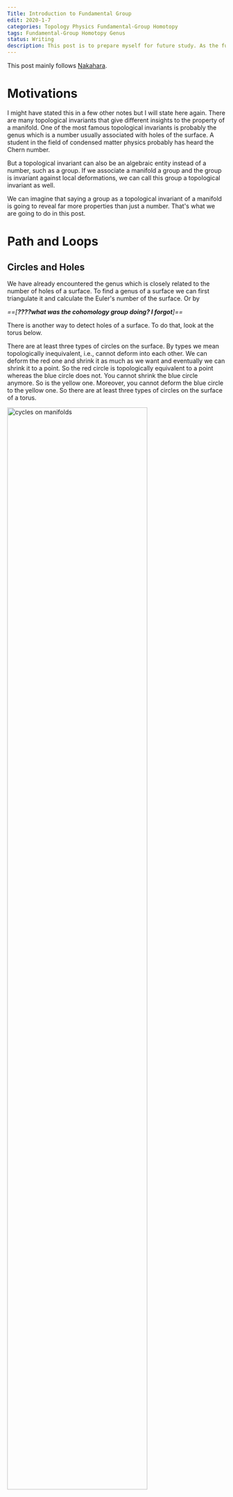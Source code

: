 ```yaml
---
Title: Introduction to Fundamental Group
edit: 2020-1-7
categories: Topology Physics Fundamental-Group Homotopy
tags: Fundamental-Group Homotopy Genus
status: Writing
description: This post is to prepare myself for future study. As the fundamental group plays an important role in many parts of topological insulators. 
---
```


$$
\newcommand{\ket}[1]{\vert {#1} \rangle}
\newcommand{\bra}[1]{\langle {#1} \vert}
\newcommand{\braket}[2]{\left\langle {#1}\! \mid \!{#2} \right\rangle}
\newcommand{\Partial}[2]{\frac{\partial {#1}}{\partial{#2}}}
\newcommand{\emath}{\mathrm e}
\newcommand{\R}{\mathbb R}
$$

This post mainly follows [Nakahara](https://cds.cern.ch/record/640926/files/0750306068_TOC.pdf).

# Motivations

I might have stated this in a few other notes but I will state here again. There are many topological invariants that give different insights to the property of a manifold. One of the most famous topological invariants is probably the genus which is a number usually associated with holes of the surface. A student in the field of condensed matter physics probably has heard the Chern number. 

But a topological invariant can also be an algebraic entity instead of a number, such as a group. If we associate a manifold a group and the group is invariant against local deformations, we can call this group a topological invariant as well. 

We can imagine that saying a group as a topological invariant of a manifold is going to reveal far more properties than just a number. That's what we are going to do in this post.

# Path and Loops

## Circles and Holes

We have already encountered the genus which is closely related to the number of holes of a surface. To find a genus of a surface we can first triangulate it and calculate the Euler's number of the surface. Or by 

*==[**????what was the cohomology group doing? I forgot**]==*

There is another way to detect holes of a surface. To do that, look at the torus below. 

There are at least three types of circles on the surface. By types we mean topologically inequivalent, i.e., cannot deform into each other. We can deform the red one and shrink it as much as we want and eventually we can shrink it to a point. So the red circle is topologically equivalent to a point whereas the blue circle does not. You cannot shrink the blue circle anymore. So is the yellow one. Moreover, you cannot deform the blue circle to the yellow one. So there are at least three types of circles on the surface of a torus.

<img src="https://raw.githubusercontent.com/yk-liu/yk-liu.github.io/master/_posts/2019-10-29-Introduction-to-Foundemental-Group/assets/nonContractibleCircles.png" alt="cycles on manifolds" width="80%">

On the other hand, all circles on a sphere are contractible, meaning they are all topologically equivalent to a point. Circles on a two-holed torus are more complicated but the results are shown above as well. 

Obviously, the above results are topological, as we can deform the manifold continuously but the conclusion remains the same. So in some sense, the number of inequivalent circles can be used as a topological invariant. Mathematically it's hard to prove that "there is no way to deform the circles into one another", or to prove "there are only these types of circles on the surface". To do that, we are going to use some definitions. 

> If you are not interested in the mathematical details, you can jump directly to [Calculation of Fundamental Groups](#calculation-of-fundamental-groups)

## Mathematical Structures among Paths and Loops

A path on a manifold can be seen as a map from an interval in real axis $I=[0,1]\in\R^1$ to a (continuous) line on the manifold $\mathcal M$. We denote the map as

$$
\alpha: I\rightarrow \mathcal M,
$$

where $\alpha(0)=x _ 0$ and $\alpha(1)=x _ 1$ are considered the beginning and the end of the line. We will from now on use the map $\alpha$ to indicate the path on the manifold.

<img src="https://raw.githubusercontent.com/yk-liu/yk-liu.github.io/master/_posts/2019-10-29-Introduction-to-Foundemental-Group/assets/pathandloops.png" alt="path, loops and points on manifold" width="60%">

If $x _ 0=x _ 1$, naturally we call $\alpha$ a loop that start at $x _ 0$ or whose base point is $x _ 0$.

What's interesting about the path and circles defined about is paths as a set behave like a group.

First, we can define a multiplication between a path $\alpha$ and a path $\beta$ as $\alpha * \beta$, where

$$
\alpha * \beta(s) = 
\cases{
\alpha(2s),\quad  0\le s \le 1/2\\
\beta(2s-1),\quad  1/2\le s \le 1
}
$$

Intuitively the operation is defined as moving along the first path and continuously transit to another with equal time spent on either of the paths. Hence we require that for our multiplication to give a continuous path, the second path must start where the first path ends. 

<img src="https://raw.githubusercontent.com/yk-liu/yk-liu.github.io/master/_posts/2019-10-29-Introduction-to-Foundemental-Group/assets/multiplication.png" alt="multiplication of paths on manifold" width="60%">

Note that the coefficients in the map can be defined in other ways as well, say

$$
\alpha * \beta(s) = 
\cases{
\alpha(8s^2),\quad  0\le s \le 1/8\\
\beta((8s-1)/7),\quad  1/8\le s \le 1
}
$$

is the same path on the manifold. We made our choice but you can make yours. From now on we will use the former one for its simplicity. 

The multiplication is associative, which we will prove later in this post. But we can see direct by manipulating the paths.

<img src="https://raw.githubusercontent.com/yk-liu/yk-liu.github.io/master/_posts/2019-10-29-Introduction-to-Foundemental-Group/assets/associativityM.png" alt="associativity of multiplication of paths shown on manifold" width="40%">

The multiplication is communitive, as the multiplication is defined in such a way that if $\alpha*\beta$ and $\beta*\alpha$ both exist, they must form a loop. The result of the multiplication is only going to be the same loop. As is indicated in the sketch below. The direction of the loop is indicated by the black arrow. There is a small nuance that even the results "overlap", they actually give us "two loops with different base points". We will address this issue later when we talk about homotopic maps.

<img src="https://raw.githubusercontent.com/yk-liu/yk-liu.github.io/master/_posts/2019-10-29-Introduction-to-Foundemental-Group/assets/Abelian.png" alt="multiplication of paths on manifold is communitive" width="60%">

The identity we choose here is going to be a constant map $c$ which correspond to a point in the manifold, 

$$
c _ {x _ 0} : I \rightarrow x _ 0\in \mathcal M
$$

Obviously, the identity here is not unique and we will address that in a minute.

The inverse of a path is defined as traveling along the path reversely. The inverse is denoted as $\alpha^{-1}$,

$$
\alpha^{-1}(s) =\alpha(1-s), s\in I
$$

<img src="https://raw.githubusercontent.com/yk-liu/yk-liu.github.io/master/_posts/2019-10-29-Introduction-to-Foundemental-Group/assets/inverse.png" alt="inverse of path and multiplication of path with its inverse" width="80%">

When a path is multiplied with its inverse it does **NOT** gives us the identity, 

$$
\alpha * \alpha^{-1}(s) =
\cases{
\alpha(2s),\quad  0\le s \le 1/2\\
\alpha^{-1}(2s-1),\quad  1/2\le s \le 1
}
$$

as traveling back along a path does not erase the path at all. Instead, we have a "double thread" or a collapsed loop.

And now all that's left is closure. We can see that the results of the above operations are still paths. So we have an algebraic structure among the paths. 

The operations defined above can be a bit awkward, as the inverse and identity's definition does not fully match, and the multiplication only between the elements that have a least one common end. Things do look better if we look at only loops that start from a certain point. That way the multiplication does make more sense, but the inverse is still odd.

# Making a Group

As is stated before, paths do not form a group under operations defined above. As definitions related to an identity in a group is that 

> Identity $e$ is the **unique** element from group $G$ such that for all $g\in G$,
> 
> $$
> eg=ge=g, \\
> gg^{-1} = e.  
> $$

Luckily, mathematicians know what to do with this type of situation. To make the set of loops with the aforementioned operations a group, we can treat a few elements as the same element, as dividing the elements into different classes. And if we do that in a clever way for other elements in the set as well and look at the multiplication between classes, we might be able to define a group.

> Mathematically the "classes" are called equivalence classes, defined by [equivalence relations](https://en.wikipedia.org/wiki/Equivalence _ relation)

From the topology point of view, this "division by class" is natural as we do not care about the actual shape of loops, but their topology. We can continuously deform them on the manifold as much as we want but this will not alter the topological property of the paths. So we might as well pick one path from each "topological type" and study them. 

# Homotopy Relation Represented by $F$

Mathematically, we state the equivalence relation defined as **homotopic relation**: 

Let $\alpha, \beta$ be loops at $x _ 0$, if there exists a continuous map $F: I\times T\rightarrow \mathcal M$  such that

$$
F(s,0)=\alpha(s)\quad \text{start from $\alpha$ at $t=0$}\\
F(s,1)=\beta(s)\quad \text{end at $\beta$ at $t=1$}\\
F(0,t)= F(1,t)\quad \text{the base point is still at all $t$},
$$

with $s,t\in[0,1]$, we call $\alpha$ and $\beta$ to be homotopic, denoted as $\alpha\sim \beta$.

<img src="https://raw.githubusercontent.com/yk-liu/yk-liu.github.io/master/_posts/2019-10-29-Introduction-to-Foundemental-Group/assets/StaticF.png" alt="static representation of F function" width="45%">

There is a nice way to visualize the idea. Imagine we slowly deform $\alpha$ into $\beta$ as time goes by. We take snapshots of the shape of the path and stack them on top of each other. The shapes of the path will trace out a surface in $2+1$ dimension. As is shown above, a straight path is deformed to a curved one. The requirement of continuousness is made clear by requiring that the surfaces that the paths trace is continuous. **We can say that $F$ can be fully represented by the surface is drawn above**.

Here is an animated version of the map $F$ just for fun. The code is written in Mathematica. I provide the code [here](https://github.com/yk-liu/yk-liu.github.io/blob/master/_posts/2019-10-29-Introduction-to-Foundemental-Group/assets/TimeElapseOfF.nb) if you want to play with it yourself.

<img src="https://raw.githubusercontent.com/yk-liu/yk-liu.github.io/master/_posts/2019-10-29-Introduction-to-Foundemental-Group/assets/VisualizationOfF.gif" alt="animated representation of F function" width="30%">

Nakahara mainly used the $2$-dimension notation as below. 

<img src="https://raw.githubusercontent.com/yk-liu/yk-liu.github.io/master/_posts/2019-10-29-Introduction-to-Foundemental-Group/assets/simpleF.png" alt="animated representation of F function" width="25%">

The planar diagram is to be read in this way: There are two different type of time. The first time denoted by $s$ is the time we spend traveling along some path. This $s$ parameter determines how long we spend on the path. There is also a time denoted by $t$, which signifies the which point we are during the deformation. Keep it in mind that both axis are time of different types will avoid confusion about what is deformed later in this note.

> A better way to draw it would be to color map the path with the distance traveled along it, and then plot the $3$d diagram. That way we seethe entire picture on one diagram. It's a nice thing to have, but I am running a bit short on time, so we will do without it. If you are interested you can plot it yourself or email me so we can work together.

This could be misleading in the following way, but I will include them as they provide some insight into which types of functions we should use to construct the continuous map $F$ in later times.

> 1.  When there is actually a "deformation" happening to the actual paths as in the case $\alpha\rightarrow \beta$, the $F$ can look like an identity map.
>
> 2. When there is absolutely no deformation happening to the actual path as we will see later, the $F$ can look like there is a deformation. Consider $\alpha*\beta$ and $\beta * \alpha$. The result of the same shape, but there is a twist in $F$'s planar diagram. (There are no kinks in the map $F$ if we were to represent it in $3D$. But here we have a walk-around for the planar diagram: wrap it around a cylinder to represent that $\alpha$ and $\beta$ connects to a full circle. Even then, there is no deformation happening to the shape of any of the paths.)
>
>    <img src="https://raw.githubusercontent.com/yk-liu/yk-liu.github.io/master/_posts/2019-10-29-Introduction-to-Foundemental-Group/assets/AbelianF.png" alt="Communitive multiplication of paths represented by F " width="40%">

# Homotopy as an Equivalence Relation

There are three requirements for a relation to be an equivalent relation, namely reflectivity, symmetry, transitivity. We will proof the one by one.

- Reflectivity

  $\alpha\sim\alpha$: Take $F(s,t)=\alpha(s), \quad\forall t$.

- Symmetry

  If $\alpha\sim\beta$, There exists $ F(s,t)$ such that $F(s,0)=\alpha(s),\ F(s,1)=\beta(s),\ F(0,t)= F(1,t)$. We have that $F(s,1-t)$ is the map $\beta\rightarrow\alpha$. This can be seen as a time reversal.

- Transitivity

  If $\alpha\substack{F _ 1\\ \huge\sim}\beta$ and $\beta \substack{F _ 2\\ \huge\sim} \gamma$. Then the function $F(s,t)=\cases{F _ 1(s,2t),\quad t\in (0,1/2)\\F _ 2(s,2t-1),\quad t\in (1/2,1)}$ maps $\alpha$ to $\gamma$, namely $\alpha\sim\gamma$. Visually that's equivalent of gluing the surfaces of $F _ 1$ and $F _ 2$ together.
  
  <img src="https://raw.githubusercontent.com/yk-liu/yk-liu.github.io/master/_posts/2019-10-29-Introduction-to-Foundemental-Group/assets/transitivityF.png" alt="Transitivity of homotopy paths represented by F" width="80%">

Hence by definition, homotopy is an equivalence relation. 

We see that homotopy relations respects or preserves multiplication, namely, if $\alpha _ 1\substack{F _ \alpha\\ \huge\sim}\alpha _ 2$, and $\beta _ 1\substack{F _ \beta\\ \huge\sim}\beta _ 2$, then we have $\alpha _ 1*\beta _ 1 \sim \alpha _ 2*\beta _ 2$. This can be shown using the following diagram. 

<img src="https://raw.githubusercontent.com/yk-liu/yk-liu.github.io/master/_posts/2019-10-29-Introduction-to-Foundemental-Group/assets/equivalenceM.png" alt="homotopy equivalence respects multiplication of paths" width="80%">

We can proof it by construction $F(s,t)=\cases{F _ 1(2s,t),\quad s\in (0,1/2)\\F _ 2(2s-1,t),\quad s\in (1/2,1)}$. 


> Note about equivalence relation and **why we need homotopy**:
>
> I imagine this is a new concept for most of the viewers of this post. So I will give some background to the notion here.
>
> Any relation that has reflectivity, symmetry, transitivity is by definition an equivalence relation. Equality and inequalities are obvious types of equivalence. Some other equivalence relations include the famous **congruence and similarity** between shapes such as triangles. The equivalence relation itself is not very useful.
>
> The equivalence relation of a set tells us that there are elements that can be seen as equivalent which enable us to define equivalent classes. This enables us to group elements that behave the same (equivalently). And we don't have to look at every element, but the representatives of each class. 
>
> Consider the following equivalence relation defined over $\mathbb Z-\{0\}$: 
>
> > If $a,b\in \mathbb Z$, $a+b\gt 0$, we call $a\sim b$. (This equivalence relation is such "grouping by the same sign")
> >
> > It's evident 
> >
> > 1.  $a\sim a$.
> > 2.  If $a\sim b$, then $b\sim a$.
> > 3.  If $a\sim b$ and $b\sim c$, then $a\sim c$.
>
> Then we have the equivalence relation $\sim$ that distinguishes two subsets of $\mathbb Z- \{0\}$. We denote them to be $[1]$ and $[-1]$. This information reveals the structure of the set. (It actually gives a new set with only two elements: $\{[-1],[1]\}$. This is sometimes denoted as $\mathbb Z- \{0\}/\sim$.) But still, it's not of much use.
>
> When we discover that the equivalence class preserves (or respects) multiplication, that's when things become interesting. Namely we know if $a _ 1\sim a _ 2, b _ 1 \sim b _ 2$ ($a$'s are of the same sign, and so are $b$), then $a _ 1 \times a _ 2\sim b _ 1\times b _ 2$. We have **new group** $\{[-1],[1]\}$ with multiplication.
>
> By doing so, have a new group defined from the old one. Of course, this is an equivalence relation was constructed out of a group. **But in the case of homotopy, we were able to construct a group out of a set that does not have a group structure. That's why we need to define homotopy.** 
>

# Homotopy Makes Paths a Group

We will show that if we consider the set of homotopy classes instead of actual paths at base point $x _ 0$, we have a group. This group denoted as $\pi _ 1(\mathcal M, x _ 0)$, called the **fundamental group**. 

Since the homotopy relation respects the multiplication, namely if $\alpha _ 1\substack{F _ \alpha\\ \huge\sim}\alpha _ 2$, and $\beta _ 1\substack{F _ \beta\\ \huge\sim}\beta _ 2$, then we have $\alpha _ 1*\beta _ 1 \sim \alpha _ 2*\beta _ 2$, we can define the multiplication between classes as

$$
[\alpha]*[\beta]=[\alpha*\beta].
$$

In other words, we can use elements from each class as representatives and whatever relation these elements have, we can always find the corresponding relations of the classes they belong by putting them to the class.

To show that the set of paths under homotopy relation does form a group, there are four requirements we need to show, namely closedness, associativity, unique unit and inverse. We will prove them one by one.

## Closedness:

This is evident. A path multiplied to a path is still a path. Hence belongs to a class.

## Associativity:

To prove the associativity between classes, 

$$
([\alpha]*[\beta])*[\gamma]=[\alpha]*([\beta]*[\gamma])
$$

we can prove using the elements first.

$$
\begin{align}
(\alpha*\beta)(s) =
\cases{
\alpha(2s), \quad s\in[0,\tfrac{1}{2}]\\
\beta(2s-1), \quad  s \in[\tfrac{1}{2},1]
},\quad 
\big((\alpha*\beta)*\gamma \big)(s) =
\cases{
\alpha(4s), \quad s\in[0,\tfrac{1}{4}]\\
\beta(4s-1), \quad s\in[\tfrac{1}{4},\tfrac{1}{2}]\\
\gamma(2s-1), \quad s\in[\tfrac{1}{2},1]\\
} 
\\
(\beta*\gamma)(s) =
\cases{
\beta(2s), \quad s\in[0,\tfrac{1}{2}]\\
\gamma(2s-1), \quad s \in[\tfrac{1}{2},1]
}, \quad
\big(\alpha*(\beta*\gamma) \big)(s) =
\cases{
\alpha(2s), \quad s\in[0,\tfrac{1}{2}]\\
\beta(4s-2), \quad s\in[\tfrac{1}{2},\tfrac{3}{4})]\\
\gamma(4s-3), \quad s\in[\tfrac{3}{4},1]\\
} 
\end{align}
$$

> This was already evident even without the expression by looking at the results as stated before. Here we are going for a mathematical proof.
>
> <img src="https://raw.githubusercontent.com/yk-liu/yk-liu.github.io/master/_posts/2019-10-29-Introduction-to-Foundemental-Group/assets/associativityM.png" alt="associativity of multiplication of paths shown on manifold" width="30%">

Our mission is to find a continuous map $F$ that maps from $\big((\alpha*\beta)*\gamma \big)$ to $\big(\alpha*(\beta*\gamma) \big)$. One easy way to do this is to find the following $F$ with the mapping characterized by (monotonically increasing w.r.t. $s$ for simplicity) $f _ 1$, $f _ 2$ and $f _ 3$. Note the range of the parameters of the paths are determined by the maximal of $f$s which conveniently locate at $s=1$.

$$
\begin{align*}
F(s,t) =\cases{
\alpha(f _ 1(s,t)), \quad s\in[0,g _ 1(t)]\\
\beta(f _ 2(s,t)), \quad s\in[g _ 1(t),g _ 2(t)]\\
\gamma(f _ 3(s,t)), \quad s\in[g _ 2(t),1]\\
} 
\end{align*}
$$

The constraints on $g$'s are

$$
\begin{array}{llll}
g _ 1(0) = \tfrac{1}{4}, & g _ 1(1) =\tfrac{1}{2}\\
g _ 2(0) =\tfrac{1}{2}, & g _ 2(1) = \tfrac{3}{4}\\
\end{array}
$$

The constraints on the $f$'s are defined by the the "partitions" of $\alpha$, $\beta$ and $\gamma$ at $t=0$ and $t=1$. Namely 

$$
\begin{array}{llll}
f _ 1(s,0) = 4s, & f _ 1(s,1) = 2s, & f _ 1(0,t)=0, & f _ 1(g _ 1(t),t)=1.\\
f _ 2(s,0) = 4s-1, & f _ 2(s,1) = 4s-2.& f _ 2(g _ 1(t),t)=0, & f _ 3(g _ 2(t),t)=1\\
f _ 3(s,0) = 2s-1, & f _ 3(s,1) = 4s-3.& f _ 3(g _ 2(t),t)=0, & f _ 3(1,t)=1\\
\end{array}
$$

There are obviously many choices of $f$'s and $g$'s that gives the above result, you can fit an exponential function if you want. This freedom of choice corresponds to the freedom of choices of continuously deforming the paths. For simplicity, we choose linear functions for $g$ and then find expressions for $t$.

After finding $g$, I don't have a good way of determining the expression for $f$, other than trial and error. One hint is to look at the planar diagram of $F$. If there is a stretch, the expression is typically of the form $s/t$, else it would the linear combination of $s$ and $t$.

The result we have is 

$$
\begin{align*}
F(s,t) =\cases{
\alpha(\frac{4s}{1+t}), \quad s\in[0,\tfrac{t+1}{4}]\\
\beta(4s-1-t), \quad s\in[\tfrac{t+1}{4},\tfrac{t+2}{4}]\\
\gamma(\frac{4s-t-2}{2-t}), \quad s\in[\tfrac{t+2}{4},1]\\
} 
\end{align*}
$$

This map $F$ is continuous. Here are the planar diagram and $3$-dimensional representation of $F$. 

<img src="https://raw.githubusercontent.com/yk-liu/yk-liu.github.io/master/_posts/2019-10-29-Introduction-to-Foundemental-Group/assets/associativityF.png" alt="associativity of multiplication of paths shown by F" width="60%">

Be very careful with what this sketch represents. Again, there is absolutely no deformation if we take $\alpha$, $\beta$ and $\gamma$ as path and multiply them. You can see it by just looking at the result without the mathematical proof. The "tilted deformation" is actually the re-distribution of time spend of each path.

> I actually spent 2 hours trying to visualize this deformation while writing this note. I could not wrap it around my head why every time I get a constant map instead of a nice deformation as is shown above. Then I realized that that's exactly what we are trying to proof: geometrically the map $([\alpha]*[\beta])*[\gamma]=[\alpha]*([\beta]*[\gamma])$ is identity map. 

## Unique unit:

The unique unit element is just $c _ x: I \rightarrow x\in \mathcal M$. We need to show that

$$
[\alpha] ∗ [c _ x] = [\alpha] \text{ and } [c _ x] ∗ [\alpha] = [\alpha]
$$

This is shown by using

$$
\begin{align*}
F(s,t) =\cases{
\alpha(\frac{2s}{t}), \quad s\in[0,\tfrac{t+1}{2}]\\
x, \quad s\in[\tfrac{t+1}{2},1]
} 
\end{align*}
$$

And the planar diagram is as following

<img src="https://raw.githubusercontent.com/yk-liu/yk-liu.github.io/master/_posts/2019-10-29-Introduction-to-Foundemental-Group/assets/unityF.png" alt="unity element as shown by homotopy map" width="60%">

The planar diagram shows the change of time distributed on the paths, and the $3$d diagram shows what happens to the actual shape: nothing, hence the name unity.

## Inverse

We will show that $\alpha^{-1}*\alpha=\alpha*\alpha^{-1}=c_x$. The homotopy map is 
$$
F(s, t) = \cases{
\alpha(2s(1 − t)), \quad s\in[0,\tfrac{1}{2}]\\
\alpha(2(1−s)(1-t)), \quad s\in[\tfrac{1}{2},1]
}
$$
This map gives us $\alpha^{-1}*\alpha\sim c_x$. Substitute $s$ with $1-s$ and we have the other relation. This gives us the inverse.

<img src="https://raw.githubusercontent.com/yk-liu/yk-liu.github.io/master/_posts/2019-10-29-Introduction-to-Foundemental-Group/assets/inverseF.png" alt="inverse of path as shown by homotopy map" width="60%">

Notice that the planar diagram of $F$ can is again drawn as a square even if one of the path is a single point, since the $x$-axis correspond to traveling time along the path, rather than actual shape of it. In the left planar diagram we see that initially we spent an infinitely small amount of time at $x_0$ and spend most of the time at the two path. During the deformation, we spend less and less time on the path but spend more and more time at the starting point. Finally we spend all the time on the single point and 

Notice that different orders give different planar diagrams of $F$ but the $3$d diagram does not change. 

# Invariance of Fundamental Group

So now we have proven that the homotopy classes of path of a manifold at a given point does constitute a group. This group is called the fundamental group of manifold $\mathcal M$ at point $x$, denoted as $\pi_1(\mathcal M , x)$. This group is also called the first homotopy group.

We have yet to prove that this fundamental group is invariant under continuous deformation. And more importantly, the fundamental group we have now is not of much use since there are infinite many choices of $x$ on a given manifold $\mathcal M$ and we don't know which point should we use. These two problems will be addressed in this section. 

Both of the proof is related to the equivalent classes defined before.

## Invariance under Continuous Deformation

Let's say there is a way to continuously deform a manifold $\mathcal M$ to $\mathcal N$, the map denoted as $\mathbb F$, and a map from $\mathcal N$ back to $\mathcal M$, denoted $\mathbb G$. The map $\mathbb F$ is called the homotopy equivalence and $\mathbb G$ its inverse. We call $\mathcal M$ and $\mathcal N$ "of the same homotopy type", which we will assert without proof to be a equivalence relation.

> **Theorem**: Let $\mathcal M$ and  $\mathcal N$  be topological spaces of the same homotopy type. If $f \ : \mathcal M \rightarrow \mathcal N$ is a homotopy equivalence, $\pi_1(\mathcal M, x_0)$ is isomorphic to $\pi_1(\mathcal N, f(x_0))$.

Nakahara did not gave a proof in his book, but we can use the following diagram to understand it. If we deform the manifold continuously, we can also deform the maps between paths as well. The deformation of a map is reflected by the deformation of the surface that represent it.



<img src="https://raw.githubusercontent.com/yk-liu/yk-liu.github.io/master/_posts/2019-10-29-Introduction-to-Foundemental-Group/assets/homotopyOfF.png" alt="invariance of homotopy groups" width="60%">

> Note that here I did not show the difference between the homeomorphism and homotopy. Nor have I showed why do we need a reverse homotopy map to establish a homotopy equivalence. 

## Invariance of Choice of Base Point

For a arcwise connected manifold (in oversimplification, we are considering one chunk of manifold instead of say two separated doughnuts), it's easy to prove that fundamental groups at different base points are isomorphic. The map we use to construct the isomorphism is  
$$
P(\alpha) = \eta * \alpha *\eta^{-1}
$$
where $\eta(0) = x_1, \eta(1) = x_0$.

The map basically stretches the loops at $x_0$ to $x_1$. We can show that this map is one to one and is onto.

<img src="https://raw.githubusercontent.com/yk-liu/yk-liu.github.io/master/_posts/2019-10-29-Introduction-to-Foundemental-Group/assets/fondamentalGroupsAtDifferentX.png" alt="equivalence of fundamental groups at different points" width="60%">



# Calculation of Fundamental Groups

(From a heuristic point of view, this chapter can be moved to the beginning for a clearer picture.)

So far, we have successfully found an topological invariant that's a group. The problem we have right now is that how can we rigorously enumerate all the homotopy classes to form this group? How can we calculate the group for a given manifold? What are some of the examples?

## Edge Paths

I am going to skip the part where we calculate the fundamental groups of manifolds directly. You can find that on Nakahara. We will calculate the fundamental groups using polyhedrons. First, like in the case of smooth manifolds, we are going to define the paths on edges. 

<img src="https://raw.githubusercontent.com/yk-liu/yk-liu.github.io/master/_posts/2019-10-29-Introduction-to-Foundemental-Group/assets/polygonPath.png" alt="path on polygon" width="60%">





## Contractions of Edge Paths

<img src="https://raw.githubusercontent.com/yk-liu/yk-liu.github.io/master/_posts/2019-10-29-Introduction-to-Foundemental-Group/assets/PolygonPathShrink.png" alt="fundamental group of torus using triangulation" width="60%">



## Maximal Tree of a Polyhedron

<img src="https://raw.githubusercontent.com/yk-liu/yk-liu.github.io/master/_posts/2019-10-29-Introduction-to-Foundemental-Group/assets/TorusFundamental.png" alt="fundamental group of torus using triangulation" width="60%">

## Torus' Triangulation as Example

<img src="https://raw.githubusercontent.com/yk-liu/yk-liu.github.io/master/_posts/2019-10-29-Introduction-to-Foundemental-Group/assets/TorusFundamental.png" alt="fundamental group of torus using triangulation" width="60%">

## Non-Regular Triangulation's Fundamental Groups



<img src="https://raw.githubusercontent.com/yk-liu/yk-liu.github.io/master/_posts/2019-10-29-Introduction-to-Foundemental-Group/assets/TorusFundamentalIR.png" alt="fundamental group of torus using irregular triangulation" width="60%">

<img src="https://raw.githubusercontent.com/yk-liu/yk-liu.github.io/master/_posts/2019-10-29-Introduction-to-Foundemental-Group/assets/TorusIR.png" alt="irregular triangulation of a torus" width="60%">





